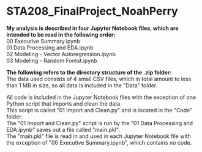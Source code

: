 # STA208_FinalProject_NoahPerry
**My analysis is described in four Jupyter Notebook files, which are intended to be read in the following order:**  
00 Executive Summary.ipynb  
01 Data Processing and EDA.ipynb  
02 Modeling - Vector Autoregression.ipynb  
03 Modeling - Random Forest.ipynb  

**The following refers to the directory structure of the .zip folder:**  
The data used consists of 4 small CSV files, which in total amount to less than 1 MB in size, so all data is included in the "Data" folder. 

All code is included in the Jupyter Notebook files with the exception of one Python script that imports and clean the data.   
This script is called "01 Import and Clean.py" and is located in the "Code" folder.   
The "01 Import and Clean.py" script is run by the "01 Data Processing and EDA.ipynb" saves out a file called "main.pkl".  
The "main.pkl" file is read in and used in each Jupyter Notebook file with the exception of "00 Executive Summary.ipynb", which contains no code.  


